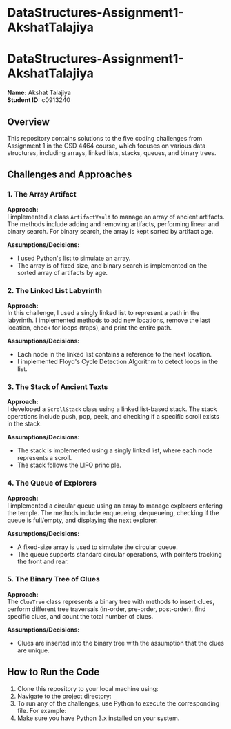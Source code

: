 # DataStructures-Assignment1-AkshatTalajiya
# DataStructures-Assignment1-AkshatTalajiya

**Name:** Akshat Talajiya  
**Student ID:** c0913240

## Overview

This repository contains solutions to the five coding challenges from Assignment 1 in the CSD 4464 course, which focuses on various data structures, including arrays, linked lists, stacks, queues, and binary trees.

## Challenges and Approaches

### 1. The Array Artifact
**Approach:**  
I implemented a class `ArtifactVault` to manage an array of ancient artifacts. The methods include adding and removing artifacts, performing linear and binary search. For binary search, the array is kept sorted by artifact age.

**Assumptions/Decisions:**
- I used Python's list to simulate an array.
- The array is of fixed size, and binary search is implemented on the sorted array of artifacts by age.

### 2. The Linked List Labyrinth
**Approach:**  
In this challenge, I used a singly linked list to represent a path in the labyrinth. I implemented methods to add new locations, remove the last location, check for loops (traps), and print the entire path.

**Assumptions/Decisions:**
- Each node in the linked list contains a reference to the next location.
- I implemented Floyd's Cycle Detection Algorithm to detect loops in the list.

### 3. The Stack of Ancient Texts
**Approach:**  
I developed a `ScrollStack` class using a linked list-based stack. The stack operations include push, pop, peek, and checking if a specific scroll exists in the stack.

**Assumptions/Decisions:**
- The stack is implemented using a singly linked list, where each node represents a scroll.
- The stack follows the LIFO principle.

### 4. The Queue of Explorers
**Approach:**  
I implemented a circular queue using an array to manage explorers entering the temple. The methods include enqueueing, dequeueing, checking if the queue is full/empty, and displaying the next explorer.

**Assumptions/Decisions:**
- A fixed-size array is used to simulate the circular queue.
- The queue supports standard circular operations, with pointers tracking the front and rear.

### 5. The Binary Tree of Clues
**Approach:**  
The `ClueTree` class represents a binary tree with methods to insert clues, perform different tree traversals (in-order, pre-order, post-order), find specific clues, and count the total number of clues.

**Assumptions/Decisions:**
- Clues are inserted into the binary tree with the assumption that the clues are unique.

## How to Run the Code

1. Clone this repository to your local machine using:
2. Navigate to the project directory:
3. To run any of the challenges, use Python to execute the corresponding file. For example:
4. Make sure you have Python 3.x installed on your system.